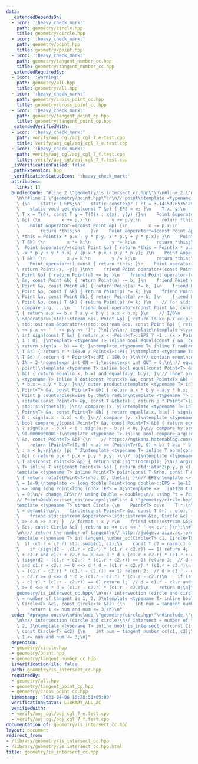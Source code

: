 ```yaml
---
data:
  _extendedDependsOn:
  - icon: ':heavy_check_mark:'
    path: geometry/circle.hpp
    title: geometry/circle.hpp
  - icon: ':heavy_check_mark:'
    path: geometry/point.hpp
    title: geometry/point.hpp
  - icon: ':heavy_check_mark:'
    path: geometry/tangent_number_cc.hpp
    title: geometry/tangent_number_cc.hpp
  _extendedRequiredBy:
  - icon: ':warning:'
    path: geometry/all.hpp
    title: geometry/all.hpp
  - icon: ':heavy_check_mark:'
    path: geometry/cross_point_cc.hpp
    title: geometry/cross_point_cc.hpp
  - icon: ':heavy_check_mark:'
    path: geometry/tangent_point_cp.hpp
    title: geometry/tangent_point_cp.hpp
  _extendedVerifiedWith:
  - icon: ':heavy_check_mark:'
    path: verify/aoj_cgl/aoj_cgl_7_e.test.cpp
    title: verify/aoj_cgl/aoj_cgl_7_e.test.cpp
  - icon: ':heavy_check_mark:'
    path: verify/aoj_cgl/aoj_cgl_7_f.test.cpp
    title: verify/aoj_cgl/aoj_cgl_7_f.test.cpp
  _isVerificationFailed: false
  _pathExtension: hpp
  _verificationStatusIcon: ':heavy_check_mark:'
  attributes:
    links: []
  bundledCode: "#line 2 \"geometry/is_intersect_cc.hpp\"\n\n#line 2 \"geometry/circle.hpp\"\
    \n\n#line 2 \"geometry/point.hpp\"\n\n// point\ntemplate <typename T> struct Point\
    \ {\n    static T EPS;\n    static constexpr T PI = 3.1415926535'8979323846'2643383279L;\n\
    \    static void set_eps(const T &e) { EPS = e; }\n    T x, y;\n    Point(const\
    \ T x = T(0), const T y = T(0)) : x(x), y(y) {}\n    Point &operator+=(const Point\
    \ &p) {\n        x += p.x;\n        y += p.y;\n        return *this;\n    }\n\
    \    Point &operator-=(const Point &p) {\n        x -= p.x;\n        y -= p.y;\n\
    \        return *this;\n    }\n    Point &operator*=(const Point &p) { return\
    \ *this = Point(x * p.x - y * p.y, x * p.y + y * p.x); }\n    Point &operator*=(const\
    \ T &k) {\n        x *= k;\n        y *= k;\n        return *this;\n    }\n  \
    \  Point &operator/=(const Point &p) { return *this = Point(x * p.x + y * p.y,\
    \ -x * p.y + y * p.x) / (p.x * p.x + p.y * p.y); }\n    Point &operator/=(const\
    \ T &k) {\n        x /= k;\n        y /= k;\n        return *this;\n    }\n\n\
    \    Point operator+() const { return *this; }\n    Point operator-() const {\
    \ return Point(-x, -y); }\n\n    friend Point operator+(const Point &a, const\
    \ Point &b) { return Point(a) += b; }\n    friend Point operator-(const Point\
    \ &a, const Point &b) { return Point(a) -= b; }\n    friend Point operator*(const\
    \ Point &a, const Point &b) { return Point(a) *= b; }\n    friend Point operator*(const\
    \ Point &p, const T &k) { return Point(p) *= k; }\n    friend Point operator/(const\
    \ Point &a, const Point &b) { return Point(a) /= b; }\n    friend Point operator/(const\
    \ Point &p, const T &k) { return Point(p) /= k; }\n    // for std::set, std::map,\
    \ compare_arg, ...\n    friend bool operator<(const Point &a, const Point &b)\
    \ { return a.x == b.x ? a.y < b.y : a.x < b.x; }\n    // I/O\n    friend std::istream\
    \ &operator>>(std::istream &is, Point &p) { return is >> p.x >> p.y; }\n    friend\
    \ std::ostream &operator<<(std::ostream &os, const Point &p) { return os << '('\
    \ << p.x << ' ' << p.y << ')'; }\n};\n\n// template\ntemplate <typename T> inline\
    \ int sign(const T &x) { return x < -Point<T>::EPS ? -1 : (x > Point<T>::EPS ?\
    \ 1 : 0); }\ntemplate <typename T> inline bool equal(const T &a, const T &b) {\
    \ return sign(a - b) == 0; }\ntemplate <typename T> inline T radian_to_degree(const\
    \ T &r) { return r * 180.0 / Point<T>::PI; }\ntemplate <typename T> inline T degree_to_radian(const\
    \ T &d) { return d * Point<T>::PI / 180.0; }\n\n// contain enum\nconstexpr int\
    \ IN = 2;\nconstexpr int ON = 1;\nconstexpr int OUT = 0;\n\n// equal (point and\
    \ point)\ntemplate <typename T> inline bool equal(const Point<T> &a, const Point<T>\
    \ &b) { return equal(a.x, b.x) and equal(a.y, b.y); }\n// inner product\ntemplate\
    \ <typename T> inline T dot(const Point<T> &a, const Point<T> &b) { return a.x\
    \ * b.x + a.y * b.y; }\n// outer product\ntemplate <typename T> inline T cross(const\
    \ Point<T> &a, const Point<T> &b) { return a.x * b.y - a.y * b.x; }\n// rotate\
    \ Point p counterclockwise by theta radian\ntemplate <typename T> inline Point<T>\
    \ rotate(const Point<T> &p, const T &theta) { return p * Point<T>(std::cos(theta),\
    \ std::sin(theta)); }\n// compare (x, y)\ntemplate <typename T> inline bool compare_x(const\
    \ Point<T> &a, const Point<T> &b) { return equal(a.x, b.x) ? sign(a.y - b.y) <\
    \ 0 : sign(a.x - b.x) < 0; }\n// compare (y, x)\ntemplate <typename T> inline\
    \ bool compare_y(const Point<T> &a, const Point<T> &b) { return equal(a.y, b.y)\
    \ ? sign(a.x - b.x) < 0 : sign(a.y - b.y) < 0; }\n// compare by arg (start from\
    \ 90.0000000001~)\ntemplate <typename T> inline bool compare_arg(const Point<T>\
    \ &a, const Point<T> &b) {\n    // https://ngtkana.hatenablog.com/entry/2021/11/13/202103\n\
    \    return (Point<T>(0, 0) < a) == (Point<T>(0, 0) < b) ? a.x * b.y > a.y * b.x\
    \ : a < b;\n}\n// |p| ^ 2\ntemplate <typename T> inline T norm(const Point<T>\
    \ &p) { return p.x * p.x + p.y * p.y; }\n// |p|\ntemplate <typename T> inline\
    \ T abs(const Point<T> &p) { return std::sqrt(norm(p)); }\n// arg\ntemplate <typename\
    \ T> inline T arg(const Point<T> &p) { return std::atan2(p.y, p.x); }\n// polar\n\
    template <typename T> inline Point<T> polar(const T &rho, const T &theta = T(0))\
    \ { return rotate(Point<T>(rho, 0), theta); }\n// EPS\ntemplate <> double Point<double>::EPS\
    \ = 1e-9;\ntemplate <> long double Point<long double>::EPS = 1e-12;\ntemplate\
    \ <> long long Point<long long>::EPS = 0;\ntemplate <> __int128_t Point<__int128_t>::EPS\
    \ = 0;\n// change EPS\n// using Double = double;\n// using Pt = Point<Double>;\n\
    // Point<Double>::set_eps(new_eps);\n#line 4 \"geometry/circle.hpp\"\n\n// circle\n\
    template <typename T> struct Circle {\n    Point<T> o;\n    T r;\n\n    Circle()\
    \ = default;\n\n    Circle(const Point<T> &o, const T &r) : o(o), r(r) {}\n\n\
    \    friend std::istream &operator>>(std::istream &is, Circle &c) { return is\
    \ >> c.o >> c.r; }  // format : x y r\n    friend std::ostream &operator<<(std::ostream\
    \ &os, const Circle &c) { return os << c.o << ' ' << c.r; }\n};\n#line 3 \"geometry/tangent_number_cc.hpp\"\
    \n\n// return the number of tangent\n// http://judge.u-aizu.ac.jp/onlinejudge/description.jsp?id=CGL_7_A\n\
    template <typename T> int tangent_number_cc(Circle<T> c1, Circle<T> c2) {\n  \
    \  if (c1.r < c2.r) std::swap(c1, c2);\n    const T d2 = norm(c1.o - c2.o);\n\
    \    if (sign(d2 - (c1.r + c2.r) * (c1.r + c2.r)) == 1) return 4;  // d > c1.r\
    \ + c2.r and c1.r + c2.r >= 0 <=> d * d > (c1.r + c2.r) * (c1.r + c2.r)\n    if\
    \ (sign(d2 - (c1.r + c2.r) * (c1.r + c2.r)) == 0) return 3;  // d = c1.r + c2.r\
    \ and c1.r + c2.r >= 0 <=> d * d = (c1.r + c2.r) * (c1.r + c2.r)\n    if (sign(d2\
    \ - (c1.r - c2.r) * (c1.r - c2.r)) == 1) return 2;  // d > c1.r - c2.r and c1.r\
    \ - c2.r >= 0 <=> d * d > (c1.r - c2.r) * (c1.r - c2.r)\n    if (sign(d2 - (c1.r\
    \ - c2.r) * (c1.r - c2.r)) == 0) return 1;  // d = c1.r - c2.r and c1.r - c2.r\
    \ >= 0 <=> d * d = (c1.r - c2.r) * (c1.r - c2.r)\n    return 0;\n}\n#line 5 \"\
    geometry/is_intersect_cc.hpp\"\n\n// intersection (circle and circle)\n// intersect\
    \ = number of tangent is 1, 2, 3\ntemplate <typename T> inline bool is_intersect_cc(const\
    \ Circle<T> &c1, const Circle<T> &c2) {\n    int num = tangent_number_cc(c1, c2);\n\
    \    return 1 <= num and num <= 3;\n}\n"
  code: "#pragma once\n\n#include \"geometry/circle.hpp\"\n#include \"geometry/tangent_number_cc.hpp\"\
    \n\n// intersection (circle and circle)\n// intersect = number of tangent is 1,\
    \ 2, 3\ntemplate <typename T> inline bool is_intersect_cc(const Circle<T> &c1,\
    \ const Circle<T> &c2) {\n    int num = tangent_number_cc(c1, c2);\n    return\
    \ 1 <= num and num <= 3;\n}"
  dependsOn:
  - geometry/circle.hpp
  - geometry/point.hpp
  - geometry/tangent_number_cc.hpp
  isVerificationFile: false
  path: geometry/is_intersect_cc.hpp
  requiredBy:
  - geometry/all.hpp
  - geometry/tangent_point_cp.hpp
  - geometry/cross_point_cc.hpp
  timestamp: '2023-04-06 10:28:51+09:00'
  verificationStatus: LIBRARY_ALL_AC
  verifiedWith:
  - verify/aoj_cgl/aoj_cgl_7_e.test.cpp
  - verify/aoj_cgl/aoj_cgl_7_f.test.cpp
documentation_of: geometry/is_intersect_cc.hpp
layout: document
redirect_from:
- /library/geometry/is_intersect_cc.hpp
- /library/geometry/is_intersect_cc.hpp.html
title: geometry/is_intersect_cc.hpp
---
```

